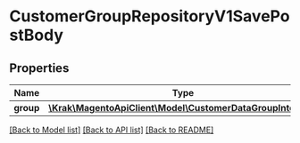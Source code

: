 # CustomerGroupRepositoryV1SavePostBody

## Properties
Name | Type | Description | Notes
------------ | ------------- | ------------- | -------------
**group** | [**\Krak\MagentoApiClient\Model\CustomerDataGroupInterface**](CustomerDataGroupInterface.md) |  | 

[[Back to Model list]](../README.md#documentation-for-models) [[Back to API list]](../README.md#documentation-for-api-endpoints) [[Back to README]](../README.md)



